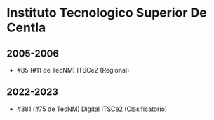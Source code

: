 # Instituto Tecnologico Superior De Centla

## 2005-2006

- #85 (#11 de TecNM) ITSCe2 (Regional)

## 2022-2023

- #381 (#75 de TecNM) Digital ITSCe2 (Clasificatorio)


